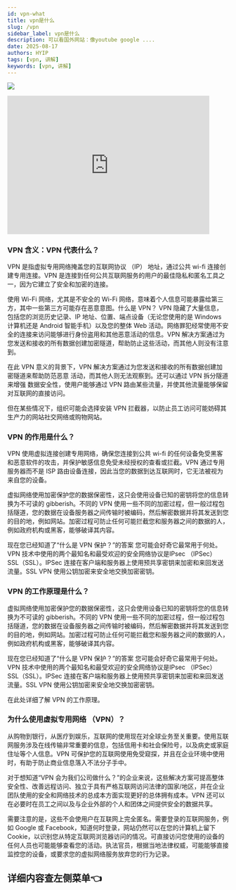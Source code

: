 ```yaml
---
id: vpn-what
title: vpn是什么
slug: /vpn
sidebar_label: vpn是什么
description: 可以看国外网站：像youtube google ....
date: 2025-08-17
authors: HYIP
tags: [vpn, 讲解]
keywords: [vpn, 讲解]
---
```

![](https://www.fortinet.com/content/dam/fortinet/images/cyberglossary/vpn-two-types.jpeg)


<iframe src="https://go.screenpal.com/watch/cT1hiOn6SGX" width="460" height="315" frameborder="0" allowfullscreen scrolling="no" allow="autoplay;fullscreen"></iframe>

### VPN 含义：VPN 代表什么？
VPN 是指虚拟专用网络掩盖您的互联网协议 （IP） 地址，通过公共 wi-fi 连接创建专用连接。VPN 是连接到任何公共互联网服务的用户的最佳隐私和匿名工具之一，因为它建立了安全和加密的连接。

使用 Wi-Fi 网络，尤其是不安全的 Wi-Fi 网络，意味着个人信息可能暴露给第三方，其中一些第三方可能存在恶意意图。什么是 VPN？ VPN 隐藏了大量信息，包括您的浏览历史记录、IP 地址、位置、端点设备（无论您使用的是 Windows 计算机还是 Android 智能手机）以及您的整体 Web 活动。网络罪犯经常使用不安全的连接来访问能够进行身份盗用和其他恶意活动的信息。VPN 解决方案通过为您发送和接收的所有数据创建加密隧道，帮助防止这些活动，而其他人则没有注意到。

在此 VPN 意义的背景下，VPN 解决方案通过为您发送和接收的所有数据创建加密隧道来帮助防范恶意 活动，而其他人则无法观察到。还可以通过  VPN 拆分隧道来增强 数据安全性，使用户能够通过 VPN 路由某些流量，并使其他流量能够保留对互联网的直接访问。 

但在某些情况下，组织可能会选择安装 VPN 拦截器，以防止员工访问可能妨碍其生产力的网站社交网络或购物网站。

### VPN 的作用是什么？
VPN 使用虚拟连接创建专用网络，确保您连接到公共 wi-fi 的任何设备免受黑客和恶意软件的攻击，并保护敏感信息免受未经授权的查看或拦截。VPN 通过专用服务器而不是 ISP 路由设备连接，因此当您的数据到达互联网时，它无法被视为来自您的设备。

虚拟网络使用加密保护您的数据保密性，这只会使用设备已知的密钥将您的信息转换为不可读的 gibberish。不同的 VPN 使用一些不同的加密过程，但一般过程包括隧道，您的数据在设备服务器之间传输时被编码，然后解密数据并将其发送到您的目的地，例如网站。加密过程可防止任何可能拦截您和服务器之间的数据的人，例如政府机构或黑客，能够破译其内容。

现在您已经知道了“什么是 VPN 保护？”的答案 您可能会好奇它最常用于何处。 VPN 技术中使用的两个最知名和最受欢迎的安全网络协议是IPsec （IPSec） SSL（SSL）。IPSec 连接在客户端和服务器上使用预共享密钥来加密和来回发送流量。SSL VPN 使用公钥加密来安全地交换加密密钥。

### VPN 的工作原理是什么？
虚拟网络使用加密保护您的数据保密性，这只会使用设备已知的密钥将您的信息转换为不可读的 gibberish。不同的 VPN 使用一些不同的加密过程，但一般过程包括隧道，您的数据在设备服务器之间传输时被编码，然后解密数据并将其发送到您的目的地，例如网站。加密过程可防止任何可能拦截您和服务器之间的数据的人，例如政府机构或黑客，能够破译其内容。

现在您已经知道了“什么是 VPN 保护？”的答案 您可能会好奇它最常用于何处。 VPN 技术中使用的两个最知名和最受欢迎的安全网络协议是IPsec （IPSec） SSL（SSL）。IPSec 连接在客户端和服务器上使用预共享密钥来加密和来回发送流量。SSL VPN 使用公钥加密来安全地交换加密密钥。

在此处详细了解 VPN 的工作原理。 


### 为什么使用虚拟专用网络 （VPN）？
从购物到银行，从医疗到娱乐，互联网的使用现在对全球业务至关重要。使用互联网服务涉及在线传输非常重要的信息，包括信用卡和社会保险号，以及病史或家庭住址等个人信息。VPN 可保护您的互联网使用免受窥探，并且在企业环境中使用时，有助于防止商业信息落入不法分子手中。

对于想知道“VPN 会为我们公司做什么？”的企业来说，这些解决方案可提高整体安全性、改善远程访问、独立于具有严格互联网访问法律的国家/地区，并在企业团队使用的安全和网络技术的总成本方面实现更好的总体拥有成本。VPN 还可以在必要时在员工之间以及与企业外部的个人和团体之间提供安全的数据共享。

需要注意的是，这些不会使用户在互联网上完全匿名。需要登录的互联网服务，例如 Google 或 Facebook，知道何时登录，网站仍然可以在您的计算机上留下 Cookie，以识别您从特定互联网浏览器访问的情况。可直接访问您使用的设备的任何人员也可能能够查看您的活动。执法官员，根据当地法律权威，可能能够直接监控您的设备，或要求您的虚拟网络服务放弃您的行为记录。

## 详细内容查左侧菜单👈





